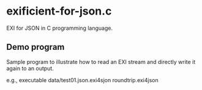# exificient-for-json.c
EXI for JSON in C programming language.

## Demo program

Sample program to illustrate how to read an EXI stream and
directly write it again to an output.

e.g., executable data/test01.json.exi4sjon roundtrip.exi4json
